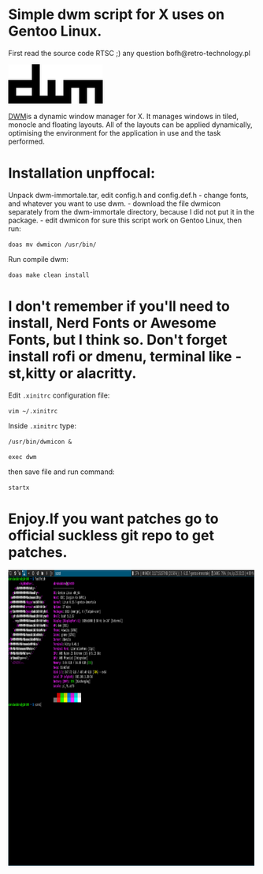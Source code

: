 <h1>Simple dwm script for X uses on Gentoo Linux.</h1>
<p>First read the source code RTSC ;) any question bofh@retro-technology.pl</p>
<p><img alt="" src="dwm.png" /></p>
<p><a href="https://dwm.suckless.org/">DWM</a>is a dynamic window manager for X. It manages windows in tiled, monocle and floating layouts. All of the layouts can be applied dynamically, optimising the environment for the application in use and the task performed.</p>
<h1>Installation unpffocal:</h1>
<p>Unpack dwm-immortale.tar, edit config.h and config.def.h
- change fonts, and whatever you want to use dwm.
- download the file dwmicon separately from the dwm-immortale directory, because I did not put it in the package.
- edit dwmicon for sure this script work on Gentoo Linux, then run:</p>
<p><code>doas mv dwmicon /usr/bin/</code></p>
<p>Run compile dwm:</p>
<p><code>doas make clean install</code></p>
<h1>I don't remember if you'll need to install, Nerd Fonts or Awesome Fonts, but I think so.
Don't forget install rofi or dmenu, terminal like - st,kitty or alacritty.</h1>
<p>Edit <code>.xinitrc</code> configuration file:</p>
<p><code>vim ~/.xinitrc</code></p>
<p>Inside <code>.xinitrc</code> type:</p>
<p><code>/usr/bin/dwmicon &</code></p>
<p><code>exec dwm</code></p>
<p>then save file and run command:</p>
<p><code>startx</code></p>
<h1>Enjoy.If you want patches go to official suckless git repo to get patches.</h1><p>
<img src="1.png" alt="scrot of dwm" width="500" height="600"> </p>



